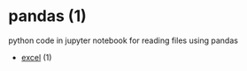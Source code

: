 # pandas (1)
python code in jupyter notebook for reading files using pandas

+ [excel](excel/README.md) (1)
